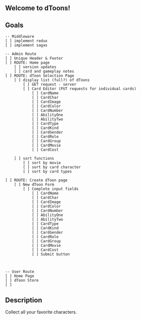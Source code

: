 
## Welcome to dToons! 

## Goals

    -- Middleware
    [ ] implement redux
    [ ] implement sagas

    -- Admin Route
    [ ] Unique Header & Footer
    [ ] ROUTE: Home page
        [ ] version updates
        [ ] card and gameplay notes
    [ ] ROUTE: dToon Selection Page
        [ ] display list (full?) of dToons
            [ ] GET request - server
            [ ] Card Editor (PUT requests for individual cards)
                [ ] CardName
                [ ] CardChar
                [ ] CardImage
                [ ] CardColor
                [ ] CardNumber
                [ ] AbilityOne
                [ ] AbilityTwo
                [ ] CardType
                [ ] CardKind
                [ ] CardGender
                [ ] CardRole
                [ ] CardGroup
                [ ] CardMovie
                [ ] CardCost

        [ ] sort functions
            [ ] sort by movie
            [ ] sort by card character
            [ ] sort by card types
        
    [ ] ROUTE: Create dToon page
        [ ] New dToon Form
            [ ] Complete input fields
                [ ] CardName
                [ ] CardChar
                [ ] CardImage
                [ ] CardColor
                [ ] CardNumber
                [ ] AbilityOne
                [ ] AbilityTwo
                [ ] CardType
                [ ] CardKind
                [ ] CardGender
                [ ] CardRole
                [ ] CardGroup
                [ ] CardMovie
                [ ] CardCost
                [ ] Submit button



    -- User Route
    [ ] Home Page
    [ ] dToon Store
    [ ] 


## Description
Collect all your favorite characters.

